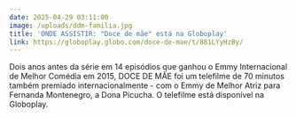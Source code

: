 ```yaml
---
date: 2025-04-29 03:11:00
image: /uploads/ddm-familia.jpg
title: 'ONDE ASSISTIR: "Doce de mãe" está na Globoplay'
link: https://globoplay.globo.com/doce-de-mae/t/881LYyHzBy/
---
```

Dois anos antes da série em 14 episódios que ganhou o Emmy Internacional de Melhor Comédia em 2015, DOCE DE MÃE foi um telefilme de 70 minutos também premiado internacionalmente - com o Emmy de Melhor Atriz para Fernanda Montenegro, a Dona Picucha. O telefilme está disponível na Globoplay.
